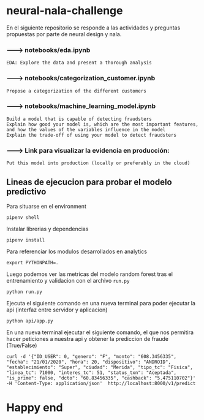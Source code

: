 # neural-nala-challenge

En el siguiente repositorio se responde a las actividades y preguntas propuestas por parte de neural design y nala.
### ---> notebooks/eda.ipynb

    EDA: Explore the data and present a thorough analysis

### ---> notebooks/categorization_customer.ipynb

    Propose a categorization of the different customers

### ---> notebooks/machine_learning_model.ipynb

    Build a model that is capable of detecting fraudsters
    Explain how good your model is, which are the most important features, and how the values of the variables influence in the model
    Explain the trade-off of using your model to detect fraudsters

### ---> Link para visualizar la evidencia en producción:

    Put this model into production (locally or preferably in the cloud)

## Lineas de ejecucion para probar el modelo predictivo

Para situarse en el environment
```
pipenv shell
```
Instalar librerias y dependencias
```
pipenv install
```
Para referenciar los modulos desarrollados en analytics
```
export PYTHONPATH=.
```
Luego podemos ver las metricas del modelo random forest tras el entrenamiento y validacion con el archivo ```run.py```
```
python run.py
```
Ejecuta el siguiente comando en una nueva terminal para poder ejecutar la api (interfaz entre servidor y aplicacion)
```
python api/app.py
```
En una nueva terminal ejecutar el siguiente comando, el que nos permitira hacer peticiones a nuestra api y obtener la prediccion de fraude (True/False)
```
curl -d '{"ID_USER": 0, "genero": "F", "monto": "608.3456335", "fecha": "21/01/2020", "hora": 20, "dispositivo": "ANDROID", "establecimiento": "Super", "ciudad": "Merida", "tipo_tc": "Fisica", "linea_tc": 71000, "interes_tc": 51, "status_txn": "Aceptada", "is_prime": false, "dcto": "60.83456335", "cashback": "5.475110702"}' -H 'Content-Type: application/json'  http://localhost:8000/v1/predict
```
# Happy end
